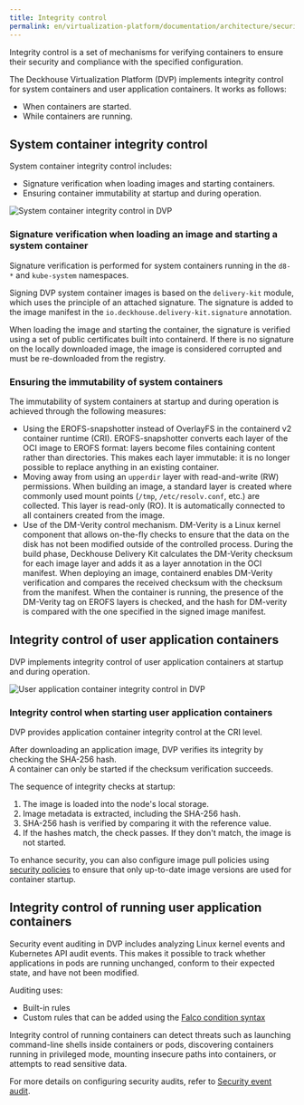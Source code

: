 ```yaml
---
title: Integrity control
permalink: en/virtualization-platform/documentation/architecture/security/integrity-control.html
---
```


Integrity control is a set of mechanisms for verifying containers to ensure their security
and compliance with the specified configuration.

The Deckhouse Virtualization Platform (DVP) implements integrity control for system containers and user application containers. It works as follows:

- When containers are started.
- While containers are running.

## System container integrity control

System container integrity control includes:

- Signature verification when loading images and starting containers.
- Ensuring container immutability at startup and during operation.

![System container integrity control in DVP](/images/architecture/security/integrity-control-system-applications-en.png)

### Signature verification when loading an image and starting a system container

Signature verification is performed for system containers running in the `d8-*` and `kube-system` namespaces.

Signing DVP system container images is based on the `delivery-kit` module, which uses the principle of an attached signature. The signature is added to the image manifest in the `io.deckhouse.delivery-kit.signature` annotation.

When loading the image and starting the container, the signature is verified using a set of public certificates built into containerd. If there is no signature on the locally downloaded image, the image is considered corrupted and must be re-downloaded from the registry.

### Ensuring the immutability of system containers

The immutability of system containers at startup and during operation is achieved through the following measures:

- Using the EROFS-snapshotter instead of OverlayFS in the containerd v2 container runtime (CRI). EROFS-snapshotter converts each layer of the OCI image to EROFS format: layers become files containing content rather than directories. This makes each layer immutable: it is no longer possible to replace anything in an existing container.
- Moving away from using an `upperdir` layer with read-and-write (RW) permissions. When building an image, a standard layer is created where commonly used mount points (`/tmp`, `/etc/resolv.conf`, etc.) are collected. This layer is read-only (RO). It is automatically connected to all containers created from the image.
- Use of the DM-Verity control mechanism. DM-Verity is a Linux kernel component that allows on-the-fly checks to ensure that the data on the disk has not been modified outside of the controlled process. During the build phase, Deckhouse Delivery Kit calculates the DM-Verity checksum for each image layer and adds it as a layer annotation in the OCI manifest.
When deploying an image, containerd enables DM-Verity verification and compares the received checksum with the checksum from the manifest. When the container is running, the presence of the DM-Verity tag on EROFS layers is checked, and the hash for DM-verity is compared with the one specified in the signed image manifest.

## Integrity control of user application containers

DVP implements integrity control of user application containers at startup and during operation.

![User application container integrity control in DVP](/images/architecture/security/integrity-control-user-applications-en.png)

### Integrity control when starting user application containers

DVP provides application container integrity control at the CRI level.

After downloading an application image, DVP verifies its integrity by checking the SHA-256 hash.  
A container can only be started if the checksum verification succeeds.

The sequence of integrity checks at startup:

1. The image is loaded into the node's local storage.
1. Image metadata is extracted, including the SHA-256 hash.
1. SHA-256 hash is verified by comparing it with the reference value.
1. If the hashes match, the check passes. If they don't match, the image is not started.

To enhance security, you can also configure image pull policies
using [security policies](../../admin/configuration/security/policies.html) to ensure
that only up-to-date image versions are used for container startup.

## Integrity control of running user application containers

Security event auditing in DVP includes analyzing Linux kernel events and Kubernetes API audit events.
This makes it possible to track whether applications in pods are running unchanged, conform to their expected state,
and have not been modified.

Auditing uses:

- Built-in rules
- Custom rules that can be added using the [Falco condition syntax](https://falco.org/docs/concepts/rules/conditions/)

Integrity control of running containers can detect threats such as launching command-line shells inside containers or pods,
discovering containers running in privileged mode, mounting insecure paths into containers, or attempts to read sensitive data.

For more details on configuring security audits, refer to [Security event audit](../../admin/configuration/security/events/runtime-audit.html).
